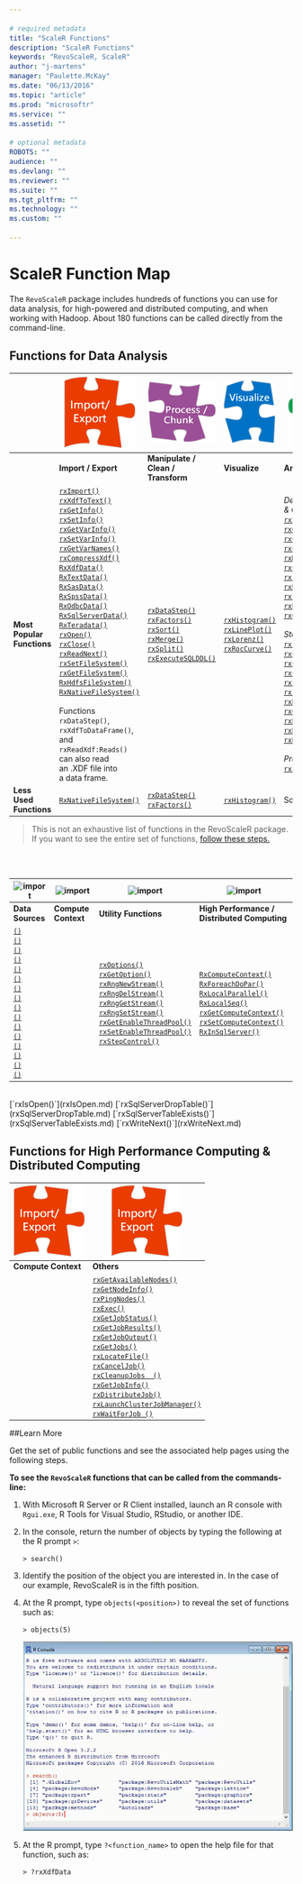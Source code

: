 ```yaml
---

# required metadata
title: "ScaleR Functions"
description: "ScaleR Functions"
keywords: "RevoScaleR, ScaleR"
author: "j-martens"
manager: "Paulette.McKay"
ms.date: "06/13/2016"
ms.topic: "article"
ms.prod: "microsoftr"
ms.service: ""
ms.assetid: ""

# optional metadata
ROBOTS: ""
audience: ""
ms.devlang: ""
ms.reviewer: ""
ms.suite: ""
ms.tgt_pltfrm: ""
ms.technology: ""
ms.custom: ""

---
```


# ScaleR Function Map

The `RevoScaleR` package includes hundreds of functions you can use for data analysis, for high-powered and distributed computing, and when working with Hadoop. About 180 functions can be called directly from the command-line.


## Functions for Data Analysis

| |![import](../media/scaler-puzzle1.png)|![import](../media/scaler-puzzle2.png)|![import](../media/scaler-puzzle3.png)|![import](../media/scaler-puzzle4.png)|  
|-----------------------|-----------------------|-----------------------|-----------------------|-----------------------|
|                       |**Import / Export**    |**Manipulate / Clean / Transform**|**Visualize**          |**Analyze & Model**    |
|**Most Popular Functions**  |<!--COL-1-->[`rxImport()`]() <br /> [`rxXdfToText()`]() <br /> [`rxGetInfo()`]() <br /> [`rxSetInfo()`]() <br /> [`rxGetVarInfo()`]() <br /> [`rxSetVarInfo()`]() <br /> [`rxGetVarNames()`]() <br /> [`rxCompressXdf()`]() <br /> [`RxXdfData()`]()<br />[`RxTextData()`]() <br /> [`RxSasData()`]() <br /> [`RxSpssData()`]() <br /> [`RxOdbcData()`]() <br /> [`RxSqlServerData()`](RxSqlServerData.md) <br />[`RxTeradata()`]() <br />[`rxOpen()`](rxOpen.md) <br />[`rxClose()`](rxClose.md)  <br />[`rxReadNext()`](rxReadNext.md) <br /> [`rxSetFileSystem()`]() <br /> [`rxGetFileSystem()`]() <br />[`RxHdfsFileSystem()`]() <br /> [`RxNativeFileSystem()`]() <br /><br />  Functions `rxDataStep()`,<br/> `rxXdfToDataFrame()`, <br/>and `rxReadXdf:Reads()`<br/> can also read <br/>an .XDF file into <br/>a data  frame.|<!--COL-2--> [`rxDataStep()`]() <br /> [`rxFactors()`]() <br /> [`rxSort()`]() <br /> [`rxMerge()`]() <br /> [`rxSplit()`]() <br /> [`rxExecuteSQLDDL()`](rxExecuteSQLDDL.md)<br /> |<!--COL-3--> [`rxHistogram()`]() <br />[`rxLinePlot()`]() <br /> [`rxLorenz()`]()  <br /> [`rxRocCurve()`]()|<!--COL-4-->_Descriptive Statistics <br/>& Cross-Tabulation:_ <br /> [`rxSummary()`]() <br /> [`rxQuantile()`]() <br /> [`rxCrossTabs()`]() <br /> [`rxCube()`]() <br /> [`rxMarginals()`]()  <br /> [`rxChiSquaredTest()`]() <br /> [`rxFisherTest()`]() <br /> [`rxKendallCor()`]() <br /> [`rxPairwiseCrossTab()`]() <br /> [`rxRiskRatio()`]() <br /> [`rxOddsRatio()`]() <br /> <br /> _Statistical Modeling:_ <br /> [`rxLinMod()`]() <br /> [`rxCovCor()`]() <br />[`rxCov()`]() <br /> [`rxCor()`]()  <br /> [`rxSSCP()`]() <br />[`rxLogit()`]() <br /> [`rxRoc()`]()  <br /> [`rxGlm()`]() <br />[`rxDTree()`]() <br /> [`rxKmeans()`]()  <br /> [`rxDForest()`]() <br /> <br /> _Prediction:_ <br /> [`rxPredict()`]() |
|**Less Used Functions**  |<!--COL-1--> [`RxNativeFileSystem()`]() |<!--COL-2--> [`rxDataStep()`]() <br /> [`rxFactors()`]()|<!--COL-3--> [`rxHistogram()`]()|<!--COL-4--> Something |

>This is not an exhaustive list of functions in the RevoScaleR package. If you want to see the entire set of functions,  [follow these steps.](#findmore)


<br>
<br>

|![import](../media/scaler-data.png)  |![import](../media/scaler-context.png)| ![import](../media/scaler-utility.png)| ![import](../media/scaler-utility.png)|  
|----------------------------------------|--------------------------------------|--------------------------------------|--------------------------------------|
|**Data Sources**                        |**Compute Context**                 |**Utility Functions**                 |**High Performance / Distributed Computing**  |
|<!--COL-1--> [`()`]() <br /> [`()`]() <br /> [`()`]() <br /> [`()`]() <br /> [`()`]() <br /> [`()`]() <br /> [`()`]() <br /> [`()`]() <br /> [`()`]() <br /> [`()`]() <br /> [`()`]() <br /> [`()`]() <br /> [`()`]() <br /> [`()`]() <br /> [`()`]() <br /> [`()`]()|<!--COL-2-->  |<!--COL-3--> [`rxOptions()`]()<br /> [`rxGetOption()`]() <br /> [`rxRngNewStream()`]() <br /> [`rxRngDelStream()`]() <br /> [`rxRngGetStream()`]() <br /> [`rxRngSetStream()`]() <br /> [`rxGetEnableThreadPool()`]() <br /> [`rxSetEnableThreadPool()`]()  <br /> [`rxStepControl()`]()  |<!--COL-4--> [`RxComputeContext()`](RxComputeContext.md) <br /> [`RxForeachDoPar()`]() <br /> [`RxLocalParallel()`]() <br /> [`RxLocalSeq()`]() <br /> [`rxGetComputeContext()`](rxGetComputeContext.md) <br /> [`rxSetComputeContext()`](rxSetComputeContext.md) <br /> [`RxInSqlServer()`](RxInSqlServer.md) |



<br>
[`rxIsOpen()`](rxIsOpen.md)
[`rxSqlServerDropTable()`](rxSqlServerDropTable.md)     
[`rxSqlServerTableExists()`](rxSqlServerTableExists.md)
[`rxWriteNext()`](rxWriteNext.md)
<br>


## Functions for High Performance Computing & Distributed Computing

|![import](../media/scaler-puzzle1.png)|![import](../media/scaler-puzzle1.png)|  
|--------------------------------------|--------------------------------------|
|**Compute Context**                   |**Others**                            |
|<!--COL-1-->|<!--COL-2--> [`rxGetAvailableNodes()`]() <br /> [`rxGetNodeInfo()`]() <br /> [`rxPingNodes()`]() <br /> [`rxExec()`]() <br /> [`rxGetJobStatus()`]() <br /> [`rxGetJobResults()`]() <br /> [`rxGetJobOutput()`]() <br /> [`rxGetJobs()`]() <br /> [`rxLocateFile()`]() <br /> [`rxCancelJob()`]() <br /> [`rxCleanupJobs  ()`]() <br /> [`rxGetJobInfo()`]() <br /> [`rxDistributeJob()`]() <br /> [`rxLaunchClusterJobManager()`]() <br /> [`rxWaitForJob ()`]()| 

<a name="findmore"></a>
##Learn More

Get the set of public functions and see the associated help pages using the following steps.

**To see the `RevoScaleR` functions that can be called from the commands-line:**

1. With Microsoft R Server or R Client installed, launch an R console with `Rgui.exe`, R Tools for Visual Studio, RStudio, or another IDE. 

1. In the console, return the number of objects by typing the following at the R prompt `>`:
   ```
   > search()
   ```

1. Identify the position of the object you are interested in. In the case of our example, RevoScaleR is in the fifth position.

1. At the R prompt, type `objects(<position>)` to reveal the set of functions such as:
   ```
   > objects(5)
   ```

   ![objects](../media/scaler-rconsole-obj.png)

1. At the R prompt, type `?<function_name>` to open the help file for that function, such as:
   ```
   > ?rxXdfData
   ```
